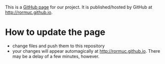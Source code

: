 This is a [GitHub page](https://pages.github.com/) for our project. It is published/hosted by GitHub at http://rormuc.github.io.

# How to update the page

- change files and push them to this repository
- your changes will appear automagically at http://rormuc.github.io. There may be a delay of a few minutes, however.
